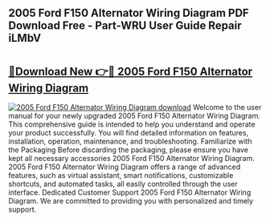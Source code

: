 ## 2005 Ford F150 Alternator Wiring Diagram PDF Download Free - Part-WRU User Guide Repair iLMbV

# <h2><a href="http://dfp4fbw.blite.top/?on=2005+Ford+F150+Alternator+Wiring+Diagram">🔗Download New 👉🔴 2005 Ford F150 Alternator Wiring Diagram</a></h2>

[![2005 Ford F150 Alternator Wiring Diagram download](https://i.imgur.com/lujVjoI.png)](http://dfp4fbw.blite.top/?on=2005+Ford+F150+Alternator+Wiring+Diagram)
Welcome to the user manual for your newly upgraded 2005 Ford F150 Alternator Wiring Diagram. This comprehensive guide is intended to help you understand and operate your product successfully. You will find detailed information on features, installation, operation, maintenance, and troubleshooting. Familiarize with the Packaging Before discarding the packaging, please ensure you have kept all necessary accessories 2005 Ford F150 Alternator Wiring Diagram. 2005 Ford F150 Alternator Wiring Diagram offers a range of advanced features, such as virtual assistant, smart notifications, customizable shortcuts, and automated tasks, all easily controlled through the user interface. Dedicated Customer Support 2005 Ford F150 Alternator Wiring Diagram. We are committed to providing you with personalized and timely support.
